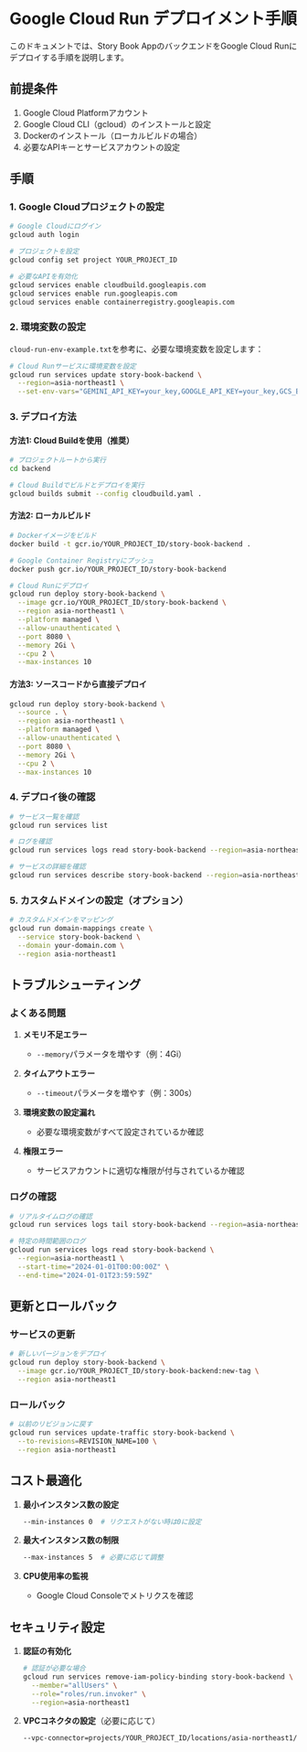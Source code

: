 # Google Cloud Run デプロイメント手順

このドキュメントでは、Story Book AppのバックエンドをGoogle Cloud Runにデプロイする手順を説明します。

## 前提条件

1. Google Cloud Platformアカウント
2. Google Cloud CLI（gcloud）のインストールと設定
3. Dockerのインストール（ローカルビルドの場合）
4. 必要なAPIキーとサービスアカウントの設定

## 手順

### 1. Google Cloudプロジェクトの設定

```bash
# Google Cloudにログイン
gcloud auth login

# プロジェクトを設定
gcloud config set project YOUR_PROJECT_ID

# 必要なAPIを有効化
gcloud services enable cloudbuild.googleapis.com
gcloud services enable run.googleapis.com
gcloud services enable containerregistry.googleapis.com
```

### 2. 環境変数の設定

`cloud-run-env-example.txt`を参考に、必要な環境変数を設定します：

```bash
# Cloud Runサービスに環境変数を設定
gcloud run services update story-book-backend \
  --region=asia-northeast1 \
  --set-env-vars="GEMINI_API_KEY=your_key,GOOGLE_API_KEY=your_key,GCS_BUCKET_NAME=your_bucket,SUPABASE_URL=your_url,SUPABASE_KEY=your_key,STORAGE_TYPE=gcs"
```

### 3. デプロイ方法

#### 方法1: Cloud Buildを使用（推奨）

```bash
# プロジェクトルートから実行
cd backend

# Cloud Buildでビルドとデプロイを実行
gcloud builds submit --config cloudbuild.yaml .
```

#### 方法2: ローカルビルド

```bash
# Dockerイメージをビルド
docker build -t gcr.io/YOUR_PROJECT_ID/story-book-backend .

# Google Container Registryにプッシュ
docker push gcr.io/YOUR_PROJECT_ID/story-book-backend

# Cloud Runにデプロイ
gcloud run deploy story-book-backend \
  --image gcr.io/YOUR_PROJECT_ID/story-book-backend \
  --region asia-northeast1 \
  --platform managed \
  --allow-unauthenticated \
  --port 8080 \
  --memory 2Gi \
  --cpu 2 \
  --max-instances 10
```

#### 方法3: ソースコードから直接デプロイ

```bash
gcloud run deploy story-book-backend \
  --source . \
  --region asia-northeast1 \
  --platform managed \
  --allow-unauthenticated \
  --port 8080 \
  --memory 2Gi \
  --cpu 2 \
  --max-instances 10
```

### 4. デプロイ後の確認

```bash
# サービス一覧を確認
gcloud run services list

# ログを確認
gcloud run services logs read story-book-backend --region=asia-northeast1

# サービスの詳細を確認
gcloud run services describe story-book-backend --region=asia-northeast1
```

### 5. カスタムドメインの設定（オプション）

```bash
# カスタムドメインをマッピング
gcloud run domain-mappings create \
  --service story-book-backend \
  --domain your-domain.com \
  --region asia-northeast1
```

## トラブルシューティング

### よくある問題

1. **メモリ不足エラー**
   - `--memory`パラメータを増やす（例：4Gi）

2. **タイムアウトエラー**
   - `--timeout`パラメータを増やす（例：300s）

3. **環境変数の設定漏れ**
   - 必要な環境変数がすべて設定されているか確認

4. **権限エラー**
   - サービスアカウントに適切な権限が付与されているか確認

### ログの確認

```bash
# リアルタイムログの確認
gcloud run services logs tail story-book-backend --region=asia-northeast1

# 特定の時間範囲のログ
gcloud run services logs read story-book-backend \
  --region=asia-northeast1 \
  --start-time="2024-01-01T00:00:00Z" \
  --end-time="2024-01-01T23:59:59Z"
```

## 更新とロールバック

### サービスの更新

```bash
# 新しいバージョンをデプロイ
gcloud run deploy story-book-backend \
  --image gcr.io/YOUR_PROJECT_ID/story-book-backend:new-tag \
  --region asia-northeast1
```

### ロールバック

```bash
# 以前のリビジョンに戻す
gcloud run services update-traffic story-book-backend \
  --to-revisions=REVISION_NAME=100 \
  --region asia-northeast1
```

## コスト最適化

1. **最小インスタンス数の設定**
   ```bash
   --min-instances 0  # リクエストがない時は0に設定
   ```

2. **最大インスタンス数の制限**
   ```bash
   --max-instances 5  # 必要に応じて調整
   ```

3. **CPU使用率の監視**
   - Google Cloud Consoleでメトリクスを確認

## セキュリティ設定

1. **認証の有効化**
   ```bash
   # 認証が必要な場合
   gcloud run services remove-iam-policy-binding story-book-backend \
     --member="allUsers" \
     --role="roles/run.invoker" \
     --region=asia-northeast1
   ```

2. **VPCコネクタの設定**（必要に応じて）
   ```bash
   --vpc-connector=projects/YOUR_PROJECT_ID/locations/asia-northeast1/connectors/YOUR_CONNECTOR
   ```
